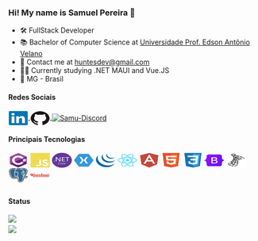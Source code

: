 ### Hi! My name is Samuel Pereira 👋

- 🛠️ FullStack Developer
- 📚 Bachelor of Computer Science at <a href="https://www.unifenas.br/"> Universidade Prof. Edson Antônio Velano</a>
- 📨 Contact me at huntesdev@gmail.com
- 👨‍💻 Currently studying .NET MAUI and Vue.JS
- 📌 MG - Brasil

<div>
  <h4>Redes Sociais</h4>
  <a href="https://www.linkedin.com/in/samuel-pereira-b8838921a/" target="_blank">
     <img align="center" alt="Samu-Linkedin" height="30" width="40" src="https://raw.githubusercontent.com/devicons/devicon/master/icons/linkedin/linkedin-original.svg">
  </a>
   <a href="https://www.linkedin.com/in/samuel-pereira-b8838921a/" target="_blank">
     <img align="center" alt="Samu-GitHub" height="30" width="40" src="https://raw.githubusercontent.com/devicons/devicon/master/icons/github/github-original.svg">
  </a>
  <a href="https://discord.com/users/Samuka#5816" rel="nofollow" target="_blank">
     <img align="center" alt="Samu-Discord" height="30" width="40" src="https://raw.githubusercontent.com/danielcranney/readme-generator/main/public/icons/socials/discord.svg">
  </a>
</div>

<h4>Principais Tecnologias</h4>
<div style="display: inline_block">
  <img align="center" alt="Samu-Csharp" height="30" width="40" src="https://raw.githubusercontent.com/devicons/devicon/master/icons/csharp/csharp-original.svg">
  <img align="center" alt="Samu-Js" height="30" width="40" src="https://raw.githubusercontent.com/devicons/devicon/master/icons/javascript/javascript-plain.svg">
    <img align="center" alt="Samu-NET" height="30" width="40" src="https://raw.githubusercontent.com/devicons/devicon/master/icons/dotnetcore/dotnetcore-original.svg">
  <img align="center" alt="Samu-Xamarin" height="30" width="40" src="https://raw.githubusercontent.com/devicons/devicon/master/icons/xamarin/xamarin-original.svg">
  <img align="center" alt="Samu-Jquery" height="30" width="40" src="https://raw.githubusercontent.com/devicons/devicon/master/icons/jquery/jquery-original.svg">
  <img align="center" alt="Samu-React" height="30" width="40" src="https://raw.githubusercontent.com/devicons/devicon/master/icons/react/react-original.svg">
  <img align="center" alt="Samu-Angular" height="30" width="40" src="https://raw.githubusercontent.com/devicons/devicon/master/icons/angularjs/angularjs-plain.svg">
  <img align="center" alt="Samu-HTML" height="30" width="40" src="https://raw.githubusercontent.com/devicons/devicon/master/icons/html5/html5-original.svg">
  <img align="center" alt="Samu-CSS" height="30" width="40" src="https://raw.githubusercontent.com/devicons/devicon/master/icons/css3/css3-original.svg">
  <img align="center" alt="Samu-Bootstrap" height="30" width="40" src="https://raw.githubusercontent.com/devicons/devicon/master/icons/bootstrap/bootstrap-original.svg">
  <img align="center" alt="Samu-MSSQL" height="30" width="40" src="https://raw.githubusercontent.com/devicons/devicon/master/icons/microsoftsqlserver/microsoftsqlserver-plain.svg">
  <img align="center" alt="Samu-Postgre" height="30" width="40" src="https://raw.githubusercontent.com/devicons/devicon/master/icons/postgresql/postgresql-original.svg">
    <img align="center" alt="Samu-Knockout" height="30" width="40" src="https://raw.githubusercontent.com/devicons/devicon/master/icons/knockout/knockout-plain-wordmark.svg">
</div>

 ##
 
 <h4>Status</h4>
<div>
  <a href="https://github.com/Huntes"/>
<picture>
  <source
    srcset="https://github-readme-stats.vercel.app/api?username=Huntes&show_icons=true&theme=dracula"
    media="(prefers-color-scheme: dark)"/>
  <source
    srcset="https://github-readme-stats.vercel.app/api?username=Huntes&show_icons=true"
    media="(prefers-color-scheme: light), (prefers-color-scheme: no-preference)"/>
  <img src="https://github-readme-stats.vercel.app/api?username=Huntes&show_icons=true" />
</picture>
</div>
<div>
 <a href="https://github-readme-stats.vercel.app/api/top-langs/?username=Huntes&hide_progress=true&theme=dracula">
  <img align="center" src="https://github-readme-stats.vercel.app/api/top-langs/?username=Huntes&hide_progress=true&theme=dracula" />
</a>
</div>

